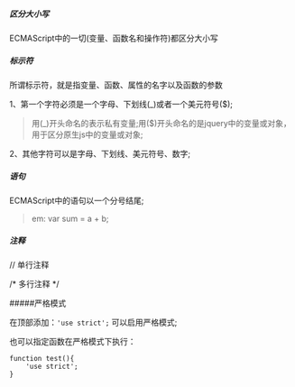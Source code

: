 ##### 区分大小写

ECMAScript中的一切(变量、函数名和操作符)都区分大小写

##### 标示符

所谓标示符，就是指变量、函数、属性的名字以及函数的参数

1、第一个字符必须是一个字母、下划线(_)或者一个美元符号($);
> 用(_)开头命名的表示私有变量;用($)开头命名的是jquery中的变量或对象，用于区分原生js中的变量或对象;

2、其他字符可以是字母、下划线、美元符号、数字;

##### 语句

ECMAScript中的语句以一个分号结尾;
>em: var sum = a + b;

##### 注释

// 单行注释

/* 多行注释 */

#####严格模式

在顶部添加：```'use strict';``` 可以启用严格模式;

也可以指定函数在严格模式下执行：

```
function test(){
	'use strict';
}
```